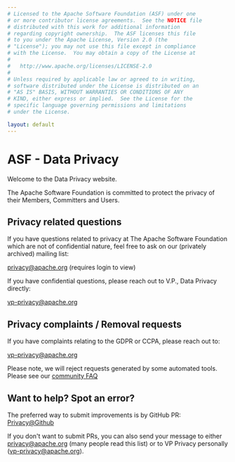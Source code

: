 ```yaml
---
# Licensed to the Apache Software Foundation (ASF) under one
# or more contributor license agreements.  See the NOTICE file
# distributed with this work for additional information
# regarding copyright ownership.  The ASF licenses this file
# to you under the Apache License, Version 2.0 (the
# "License"); you may not use this file except in compliance
# with the License.  You may obtain a copy of the License at
#
#   http://www.apache.org/licenses/LICENSE-2.0
#
# Unless required by applicable law or agreed to in writing,
# software distributed under the License is distributed on an
# "AS IS" BASIS, WITHOUT WARRANTIES OR CONDITIONS OF ANY
# KIND, either express or implied.  See the License for the
# specific language governing permissions and limitations
# under the License.

layout: default
---
```


# ASF - Data Privacy

Welcome to the Data Privacy website.

The Apache Software Foundation is committed to protect the privacy
of their Members, Committers and Users.

## Privacy related questions

If you have questions related to privacy at
The Apache Software Foundation which are not of confidential
nature, feel free to ask on our (privately archived) mailing list:

[privacy@apache.org](https://lists.apache.org/list.html?privacy@apache.org) (requires login to view)

If you have confidential questions, please reach out to
V.P., Data Privacy directly:

vp-privacy@apache.org

## Privacy complaints / Removal requests

If you have complaints relating to the GDPR or CCPA,
please reach out to:

vp-privacy@apache.org

Please note, we will reject requests generated by some automated tools.
Please see our [community FAQ](/faq/community.html#can-i-get-my-data-removed-using-3rd-party-services)

## Want to help? Spot an error?

The preferred way to submit improvements is by GitHub PR:
[Privacy@Github](https://github.com/apache/privacy-website)

If you don't want to submit PRs, you can also send your message
to either privacy@apache.org (many people read this list) or
to VP Privacy personally (vp-privacy@apache.org).
